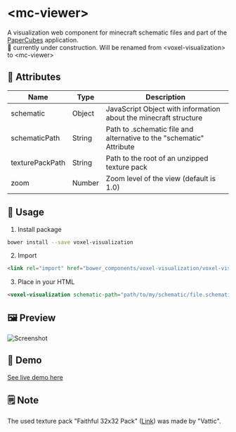 # \<mc-viewer\>

A visualization web component for minecraft schematic files and part of the [PaperCubes](https://github.com/FlorianFe/PaperCubes) application. <br>
🚧 currently under construction. Will be renamed from \<voxel-visualization\> to \<mc-viewer\>

## 📒 Attributes

| Name  | Type | Description |
| ------------- | ------------- | ------------- |
| schematic  | Object | JavaScript Object with information about the minecraft structure |
| schematicPath  | String | Path to .schematic file and alternative to the "schematic" Attribute |
| texturePackPath  | String  | Path to the root of an unzipped texture pack |
| zoom  | Number  | Zoom level of the view (default is 1.0) |

## 🚀 Usage

1. Install package
```bash
bower install --save voxel-visualization
```

2. Import
```html
<link rel="import" href="bower_components/voxel-visualization/voxel-visualization.html">
```

3. Place in your HTML
```html
<voxel-visualization schematic-path="path/to/my/schematic/file.schematic"></voxel-visualization>
```

## 🖼 Preview
![Screenshot](https://florianfe.github.io/screenshots/voxel-visualization/screenshot.png)

## 👀 Demo
[See live demo here](https://florianfe.github.io/webcomponents/voxel-visualization/bower_components/voxel-visualization/demo/)

## 🗒 Note
The used texture pack "Faithful 32x32 Pack" (<a href="https://www.minecraftforum.net/forums/mapping-and-modding-java-edition/resource-packs/1223254-faithful-32x32-pack-update-red-cat-clay-1-8">Link</a>) was made by "Vattic".
